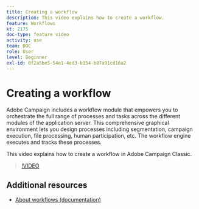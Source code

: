 ```yaml
---
title: Creating a workflow
description: This video explains how to create a workflow.
feature: Workflows
kt: 2175
doc-type: feature video
activity: use
team: DOC
role: User
level: Beginner
exl-id: 0f2a5be5-54e1-4ed3-b154-b87a91cd16a2
---
```

# Creating a workflow

Adobe Campaign includes a workflow module that empowers you to orchestrate the full range of processes and tasks across the different modules of the application server. This comprehensive graphical environment lets you design processes including segmentation, campaign execution, file processing, human participation, etc. The workflow engine executes and tracks these processes.

This video explains how to create a workflow in Adobe Campaign Classic.

>[!VIDEO](https://video.tv.adobe.com/v/25559?quality=12)

## Additional resources

* [About workflows (documentation)](https://experienceleague.adobe.com/docs/campaign-classic/using/automating-with-workflows/introduction/about-workflows.html)
